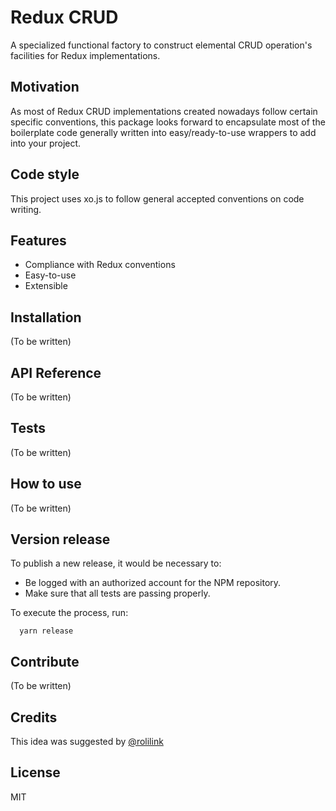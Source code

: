 # Redux CRUD
A specialized functional factory to construct elemental CRUD operation's facilities for Redux implementations.

## Motivation
As most of Redux CRUD implementations created nowadays follow certain specific conventions, this package looks forward to encapsulate most of the boilerplate code generally written into easy/ready-to-use wrappers to add into your project.

## Code style
This project uses xo.js to follow general accepted conventions on code writing.

## Features
* Compliance with Redux conventions
* Easy-to-use
* Extensible

## Installation
  (To be written)

## API Reference
  (To be written)

## Tests
  (To be written)

## How to use
  (To be written)

## Version release
To publish a new release, it would be necessary to:
  - Be logged with an authorized account for the NPM repository.
  - Make sure that all tests are passing properly.

To execute the process, run:

```
  yarn release
```

## Contribute
  (To be written)

## Credits
  This idea was suggested by [@rolilink](https://github.com/Rolilink)

## License
  MIT